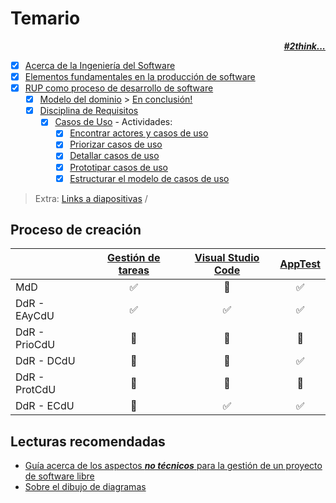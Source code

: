 # Temario

<div align=right>

***[#2think...](temario/2think.md)***

</div>

* [x] [Acerca de la Ingeniería del Software](temario/contenidos/00000-acercaDe.md)
* [x] [Elementos fundamentales en la producción de software](https://github.com/mmasias/PRG1/blob/main/temario/00000-introduccion.md)
* [x] [RUP como proceso de desarrollo de software](temario/00002-rup.md)
  * [x] [Modelo del dominio](temario/contenidos/00004-MdD.md) > [En conclusión!](/temario/contenidos/00004-01-EC.md)
  * [x] [Disciplina de Requisitos](temario/00003-disciplinaDeRequisitos.md)
    * [x] [Casos de Uso](temario/contenidos/00005-CdU.md) - Actividades:
      * [x] [Encontrar actores y casos de uso](temario/contenidos/00006-CdU.eAyCdU.md)
      * [x] [Priorizar casos de uso](temario/contenidos/00007-CdU.PCdU.md)
      * [x] [Detallar casos de uso](temario/contenidos/00008-Cdu.dCdU.md)
      * [x] [Prototipar casos de uso](temario/contenidos/00009-CdU.ICdU.md)
      * [x] [Estructurar el modelo de casos de uso](temario/contenidos/00010-eCdU.md)

> Extra: [Links a diapositivas](https://drive.google.com/drive/folders/1m_wsaMgdAHJ5gYKcpwJtU1IeDWRtLsAj?usp=sharing) /

## Proceso de creación

||[Gestión de tareas](https://github.com/mmasias/mmasias/blob/main/UNEATLANTICO/idsw1/sgt/README.md)|[Visual Studio Code](https://github.com/mmasias/mmasias/blob/main/UNEATLANTICO/idsw1/vscode/README.md)|[AppTest](https://github.com/mmasias/mmasias/blob/main/UNEATLANTICO/idsw1/test/README.md)|
|-|:-:|:-:|:-:|
MdD          |✅|🔲|✅
DdR - EAyCdU |✅|✅|✅
DdR - PrioCdU|🔲|🔲|🔲
DdR - DCdU   |🔲|🔲|✅
DdR - ProtCdU|🔲|🔲|🔲
DdR - ECdU   |🔲|✅|✅

## Lecturas recomendadas

- [Guía acerca de los aspectos ***no técnicos*** para la gestión de un proyecto de software libre](https://tldp.org/HOWTO/Software-Proj-Mgmt-HOWTO/index.html)
- [Sobre el dibujo de diagramas](https://github.com/mmasias/IdSw1/blob/main/documentos/Sobre_el_dibujo_de_diagramas.pdf)
